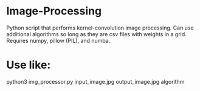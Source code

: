 # Image-Processing
Python script that performs kernel-convolution image processing. Can use additional algorithms so long as they are csv files with weights in a grid. Requires numpy, pillow (PIL), and numba.
# Use like:
python3 img_processor.py input_image.jpg output_image.jpg algorithm
